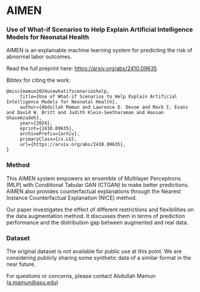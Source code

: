 # AIMEN
### Use of What-if Scenarios to Help Explain Artificial Intelligence Models for Neonatal Health

AIMEN is an explainable machine learning system for predicting the risk of abnormal labor outcomes.


Read the full preprint here: https://arxiv.org/abs/2410.09635


Bibtex for citing the work:
```
@misc{mamun2024usewhatifscenarioshelp,
     title={Use of What-if Scenarios to Help Explain Artificial Intelligence Models for Neonatal Health},
     author={Abdullah Mamun and Lawrence D. Devoe and Mark I. Evans and David W. Britt and Judith Klein-Seetharaman and Hassan Ghasemzadeh},
     year={2024},
     eprint={2410.09635},
     archivePrefix={arXiv},
     primaryClass={cs.LG},
     url={https://arxiv.org/abs/2410.09635},
}
```

### Method
This AIMEN system empowers an ensemble of Multilayer Perceptrons (MLP) with Conditional Tabular GAN (CTGAN) to make better predictions. AIMEN also provides counterfactual explanations through the Nearest Instance Counterfactual Explanation (NICE) method.

Our paper investigates the effect of different restrictions and flexibilities on the data augmentation method. It discusses them in terms of prediction performance and the distribution gap between augmented and real data.

### Dataset
The original dataset is not available for public use at this point. We are considering publicly sharing some synthetic data of a similar format in the near future.

For questions or concerns, please contact Abdullah Mamun (a.mamun@asu.edu)
